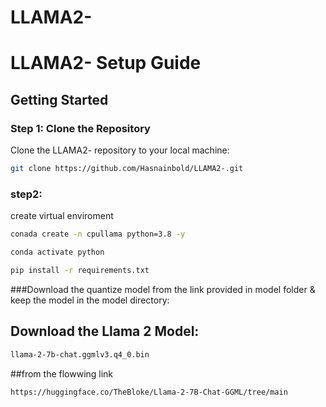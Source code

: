 # LLAMA2-
# LLAMA2- Setup Guide

## Getting Started

### Step 1: Clone the Repository

Clone the LLAMA2- repository to your local machine:

```bash
git clone https://github.com/Hasnainbold/LLAMA2-.git
```

### step2:

create virtual enviroment 

```bash
conada create -n cpullama python=3.8 -y
```

```bash 
conda activate python
```

```bash
pip install -r requirements.txt
```
###Download the quantize model from the link provided in model folder & keep the model in the model directory:


## Download the Llama 2 Model:

```bash 
llama-2-7b-chat.ggmlv3.q4_0.bin
```

##from the flowwing link
```bash
https://huggingface.co/TheBloke/Llama-2-7B-Chat-GGML/tree/main
```